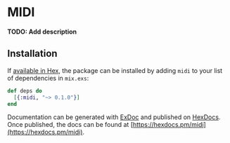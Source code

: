 # MIDI

**TODO: Add description**

## Installation

If [available in Hex](https://hex.pm/docs/publish), the package can be installed
by adding `midi` to your list of dependencies in `mix.exs`:

```elixir
def deps do
  [{:midi, "~> 0.1.0"}]
end
```

Documentation can be generated with [ExDoc](https://github.com/elixir-lang/ex_doc)
and published on [HexDocs](https://hexdocs.pm). Once published, the docs can
be found at [https://hexdocs.pm/midi](https://hexdocs.pm/midi).

